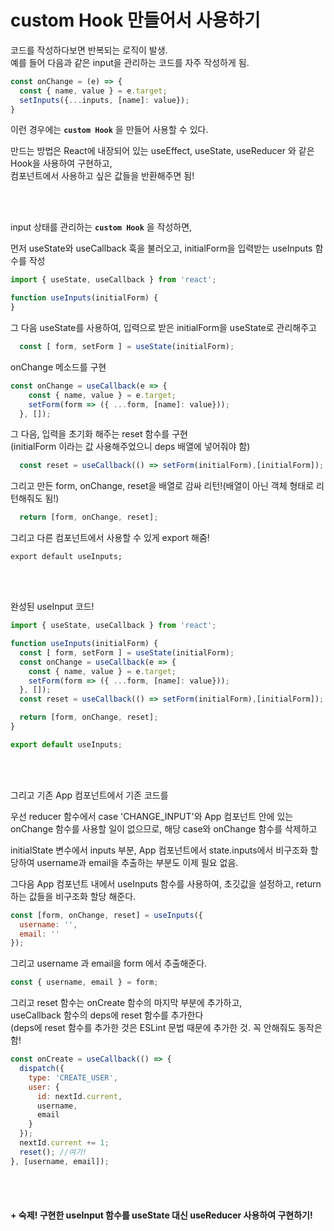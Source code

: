 # custom Hook 만들어서 사용하기

코드를 작성하다보면 반복되는 로직이 발생.   
예를 들어 다음과 같은 input을 관리하는 코드를 자주 작성하게 됨.

```javascript 
const onChange = (e) => {
  const { name, value } = e.target;
  setInputs({...inputs, [name]: value});
} 
```
이런 경우에는 **`custom Hook`** 을 만들어 사용할 수 있다.

만드는 방법은 React에 내장되어 있는 useEffect, useState, useReducer 와 같은 Hook을 사용하여 구현하고,    
컴포넌트에서 사용하고 싶은 값들을 반환해주면 됨!



<br><br>



input 상태를 관리하는 **`custom Hook`** 을 작성하면, 

먼저 useState와 useCallback 훅을 불러오고, initialForm을 입력받는 useInputs 함수를 작성

```javascript
import { useState, useCallback } from 'react';

function useInputs(initialForm) {
}
```

그 다음 useState를 사용하여, 입력으로 받은 initialForm을 useState로 관리해주고


```javascript 
  const [ form, setForm ] = useState(initialForm);
```

onChange 메소드를 구현

```javascript 
const onChange = useCallback(e => {
    const { name, value } = e.target;
    setForm(form => ({ ...form, [name]: value}));
  }, []);
```

그 다음, 입력을 초기화 해주는 reset 함수를 구현   
(initialForm 이라는 값 사용해주었으니 deps 배열에 넣어줘야 함)

```javascript 
  const reset = useCallback(() => setForm(initialForm),[initialForm]);
```

그리고 만든 form, onChange, reset을 배열로 감싸 리턴!(배열이 아닌 객체 형태로 리턴해줘도 됨!)

```javascript 
  return [form, onChange, reset];
```

그리고 다른 컴포넌트에서 사용할 수 있게 export 해줌!
```
export default useInputs; 
```

<br><br>

완성된 useInput 코드!
```javascript
import { useState, useCallback } from 'react';

function useInputs(initialForm) {
  const [ form, setForm ] = useState(initialForm);
  const onChange = useCallback(e => {
    const { name, value } = e.target;
    setForm(form => ({ ...form, [name]: value}));
  }, []);
  const reset = useCallback(() => setForm(initialForm),[initialForm]);

  return [form, onChange, reset];
}

export default useInputs; 
```


<br><br>


그리고 기존 App 컴포넌트에서 기존 코드를

우선 reducer 함수에서 case 'CHANGE_INPUT'와 App 컴포넌트 안에 있는 onChange 함수를 사용할 일이 없으므로, 해당 case와 onChange 함수를 삭제하고

initialState 변수에서 inputs 부분, App 컴포넌트에서 state.inputs에서 비구조화 할당하여 username과 email을 추출하는 부분도 이제 필요 없음.

그다음 App 컴포넌트 내에서 useInputs 함수를 사용하여, 초깃값을 설정하고, return 하는 값들을 비구조화 할당 해준다.

```javascript
const [form, onChange, reset] = useInputs({
  username: '',
  email: ''
});
```

그리고 username 과 email을 form 에서 추출해준다.

```javascript
const { username, email } = form;
```


그리고 reset 함수는 onCreate 함수의 마지막 부분에 추가하고,    
useCallback 함수의 deps에 reset 함수를 추가한다   
(deps에 reset 함수를 추가한 것은 ESLint 문법 때문에 추가한 것. 꼭 안해줘도 동작은 함!

```javascript
const onCreate = useCallback(() => {
  dispatch({
    type: 'CREATE_USER',
    user: {
      id: nextId.current,
      username,
      email
    }
  });
  nextId.current += 1;
  reset(); //여기!
}, [username, email]);
```

<br><br>

#### **+** 숙제! 구현한 useInput 함수를 useState 대신 useReducer 사용하여 구현하기!



<br><br><br><br>

